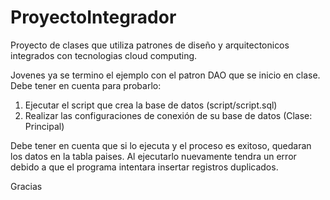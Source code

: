 # ProyectoIntegrador
Proyecto de clases que utiliza patrones de diseño y arquitectonicos integrados con tecnologias cloud computing.

Jovenes ya se termino el ejemplo con el patron DAO que se inicio en clase. Debe tener en cuenta para probarlo:

1. Ejecutar el script que crea la base de datos (script/script.sql)
2. Realizar las configuraciones de conexión de su base de datos (Clase: Principal)

Debe tener en cuenta que si lo ejecuta y el proceso es exitoso, quedaran los datos en la tabla paises. Al ejecutarlo nuevamente tendra 
un error debido a que el programa intentara insertar registros duplicados.

Gracias

